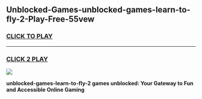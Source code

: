 
## Unblocked-Games-unblocked-games-learn-to-fly-2-Play-Free-55vew
<h3>
<a href="https://premium76.site?title=unblocked-games-learn-to-fly-2&ref=15A">CLICK TO PLAY</a></h3>
<hr>

<h3>
<a href="https://premium76.site?title=unblocked-games-learn-to-fly-2&ref=15A">CLICK 2 PLAY</a>
  
</h3>

<a href="https://premium76.site?title=unblocked-games-learn-to-fly-2&ref=15A"><img src="https://clearcache.store/games.png"></a>


**unblocked-games-learn-to-fly-2 games unblocked: Your Gateway to Fun and Accessible Online Gaming**
